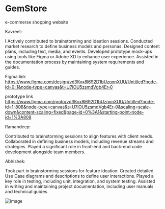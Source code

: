 # GemStore
 e-commerse shopping website


Kavreet:

I Actively contributed to brainstorming and ideation sessions.
Conducted market research to define business models and personas.
Designed content plans, including text, media, and events.
Developed prototype mock-ups using tools like Figma or Adobe XD to enhance user experience.
Assisted in the documentation process by maintaining system requirements and guides.

Figma link
https://www.figma.com/design/vd3Kvx8l692D1bUzqonXUU/Untitled?node-id=0-1&node-type=canvas&t=U7lOU5zsmdVgb4Er-0


prototype link 
https://www.figma.com/proto/vd3Kvx8l692D1bUzqonXUU/Untitled?node-id=1-808&node-type=canvas&t=U7lOU5zsmdVgb4Er-0&scaling=scale-down&content-scaling=fixed&page-id=0%3A1&starting-point-node-id=1%3A808


Ramandeep:

Contributed to brainstorming sessions to align features with client needs.
Collaborated in defining business models, including revenue streams and strategies.
Played a significant role in front-end and back-end code development alongside team members.



Abhishek:

Took part in brainstorming sessions for feature ideation.
Created detailed Use Case diagrams and descriptions to define user interactions.
Played a key role in testing, including unit, integration, and system testing.
Assisted in writing and maintaining project documentation, including user manuals and technical guides.

![image](https://github.com/user-attachments/assets/08b7ba78-9a30-4041-ae97-db7038208aa4)

